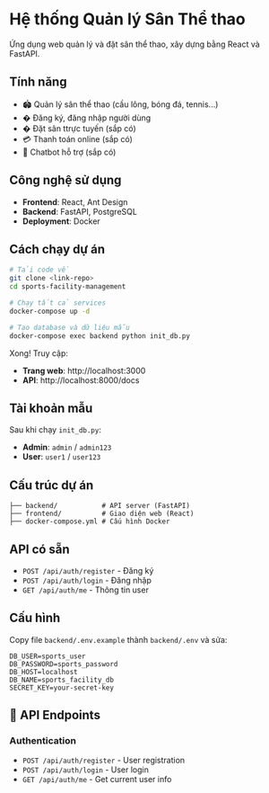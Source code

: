 # Hệ thống Quản lý Sân Thể thao

Ứng dụng web quản lý và đặt sân thể thao, xây dựng bằng React và FastAPI.

## Tính năng

- 🏟️ Quản lý sân thể thao (cầu lông, bóng đá, tennis...)
- �  Đăng ký, đăng nhập người dùng
- � Đặt sân ttrực tuyến (sắp có)
- 💳 Thanh toán online (sắp có)
- 🤖 Chatbot hỗ trợ (sắp có)

## Công nghệ sử dụng

- **Frontend**: React, Ant Design
- **Backend**: FastAPI, PostgreSQL
- **Deployment**: Docker

## Cách chạy dự án

```bash
# Tải code về
git clone <link-repo>
cd sports-facility-management

# Chạy tất cả services
docker-compose up -d

# Tạo database và dữ liệu mẫu
docker-compose exec backend python init_db.py
```

Xong! Truy cập:
- **Trang web**: http://localhost:3000
- **API**: http://localhost:8000/docs

## Tài khoản mẫu

Sau khi chạy `init_db.py`:

- **Admin**: `admin` / `admin123`
- **User**: `user1` / `user123`

## Cấu trúc dự án

```
├── backend/           # API server (FastAPI)
├── frontend/          # Giao diện web (React)
├── docker-compose.yml # Cấu hình Docker

```

## API có sẵn

- `POST /api/auth/register` - Đăng ký
- `POST /api/auth/login` - Đăng nhập
- `GET /api/auth/me` - Thông tin user

## Cấu hình

Copy file `backend/.env.example` thành `backend/.env` và sửa:

```env
DB_USER=sports_user
DB_PASSWORD=sports_password
DB_HOST=localhost
DB_NAME=sports_facility_db
SECRET_KEY=your-secret-key
```


## 🔌 API Endpoints

### Authentication
- `POST /api/auth/register` - User registration
- `POST /api/auth/login` - User login
- `GET /api/auth/me` - Get current user info

